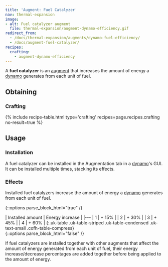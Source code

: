 ```yaml
---
title: 'Augment: Fuel Catalyzer'
nav: thermal-expansion
image:
- alt: Fuel catalyzer augment
  file: thermal-expansion/augment-dynamo-efficiency.gif
redirect_from:
  - /docs/thermal-expansion/augments/dynamo-fuel-efficiency/
  - /docs/augment-fuel-catalyzer/
recipes:
  crafting:
    - augment-dynamo-efficiency
---
```


A **fuel catalyzer** is an [augment](/docs/augments/) that increases the amount
of energy a [dynamo](/docs/dynamos/) generates from each unit of fuel.


Obtaining
---------

### Crafting
{% include recipe-table.html type='crafting' recipes=page.recipes.crafting no-result=true %}


Usage
-----

### Installation
A fuel catalyzer can be installed in the Augmentation tab in a
[dynamo](/docs/dynamos/)'s GUI. It can be installed multiple times, stacking its
effects.

### Effects
Installed fuel catalyzers increase the amount of energy a
[dynamo](/docs/dynamos/) generates from each unit of fuel.

{::options parse_block_html="true" /}
<div class="uk-overflow-container">
| Installed amount | Energy increase |
|---
| 1 | + 15% |
| 2 | + 30% |
| 3 | + 45% |
| 4 | + 60% |
{:.uk-table .uk-table-striped .uk-table-condensed .uk-text-small .cofh-table-compress}
</div>
{::options parse_block_html="false" /}

If fuel catalyzers are installed together with other augments that affect the
amount of energy generated from each unit of fuel, their energy
increase/decrease percentages are added together before being applied to the
amount of energy.
